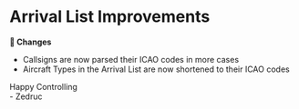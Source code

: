 <div id="changelog"></div>

# Arrival List Improvements

**🔧 Changes**  

* Callsigns are now parsed their ICAO codes in more cases
* Aircraft Types in the Arrival List are now shortened to their ICAO codes


Happy Controlling  
\- Zedruc
